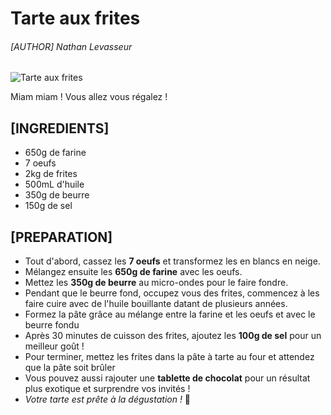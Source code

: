 # Tarte aux frites
###### [AUTHOR] Nathan Levasseur

![Tarte aux frites](https://www.madmoizelle.com/wp-content/uploads/2015/05/tarte-aux-frites-recette.jpg "Une délicieuse tarte au frites 🤩")

Miam miam ! Vous allez vous régalez !

## [INGREDIENTS]

* 650g de farine
* 7 oeufs
* 2kg de frites
* 500mL d'huile
* 350g de beurre
* 150g de sel



## [PREPARATION]

   * Tout d'abord, cassez les **7 oeufs** et transformez les en blancs en neige.
   * Mélangez ensuite les __650g de farine__ avec les oeufs.
   * Mettez les __350g de beurre__ au micro-ondes pour le faire fondre.
   * Pendant que le beurre fond, occupez vous des frites, commencez à les faire cuire avec de l'huile bouillante datant de plusieurs années.
   * Formez la pâte grâce au mélange entre la farine et les oeufs et avec le beurre fondu
   * Après 30 minutes de cuisson des frites, ajoutez les __100g de sel__ pour un meilleur goût !
   * Pour terminer, mettez les frites dans la pâte à tarte au four et attendez que la pâte soit brûler
   * Vous pouvez aussi rajouter une **tablette de chocolat** pour un résultat plus exotique et surprendre vos invités !
   * *Votre tarte est prête à la dégustation !* 🍟





